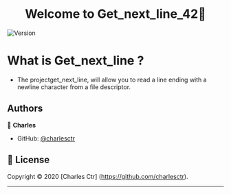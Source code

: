 <h1 align="center">Welcome to Get_next_line_42👋</h1>
<p>
  <img alt="Version" src="https://img.shields.io/badge/version-1.0-blue.svg?cacheSeconds=2592000" />
</p>

<h1>What is Get_next_line ?</h1>

<p>

* The projectget_next_line, will allow you to read a line ending with a newline character from a file descriptor.

 </p>

## Authors

👤 **Charles**

* GitHub: [@charlesctr](https://github.com/charlesctr)

## 📝 License

Copyright © 2020 [Charles Ctr] (https://github.com/charlesctr).<br />
***

